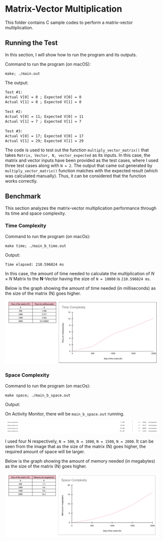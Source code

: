 # Matrix-Vector Multiplication

This folder contains C sample codes to perform a matrix-vector multiplication.

## Running the Test

In this section, I will show how to run the program and its outputs.

Command to run the program (on macOS):
```
make; ./main.out
```

The output:
```
Test #1:
Actual V[0] = 0 ; Expected V[0] = 0 
Actual V[1] = 0 ; Expected V[1] = 0 

Test #2:
Actual V[0] = 11; Expected V[0] = 11
Actual V[1] = 7 ; Expected V[1] = 7 

Test #3:
Actual V[0] = 17; Expected V[0] = 17
Actual V[1] = 29; Expected V[1] = 29
```
The code is used to test out the function `multiply_vector_matrix()` that takes `Matrix, Vector, N, vector_expected` as its inputs. In this case, the matrix and vector inputs have been provided as the test cases, where I used three test cases along with `N = 2`. The output that came out generated by `multiply_vector_matrix()` function matches with the expected result (which was calculated manually). Thus, it can be considered that the function works correctly.

## Benchmark

This section analyzes the matrix-vector multiplication performance through its time and space complexity.

### Time Complexity

Command to run the program (on macOs):
```
make time; ./main_b_time.out
```

Output: 

```
Time elapsed: 210.596024 ms
```
In this case, the amount of time needed to calculate the multiplication of $N\times N$ Matrix to the $\mathbf{N}$-Vector having the size of `N = 10000` is `210.596024 ms`.

Below is the graph showing the amount of time needed (in milliseconds) as the size of the matrix (N) goes higher.

![Time_complexity_graph](images/Time_complexity_graph.png)

### Space Complexity

Command to run the program (on macOs):
```
make space; ./main_b_space.out
```

Output:

On Activity Monitor, there will be `main_b_space.out` running. 

![Space_complexity](images/Space_complexity.png)

I used four N respectively, `N = 500`, `N = 1000`, `N = 1500`, `N = 2000`. It can be seen from the image that as the size of the matrix (N) goes higher, the required amount of space will be larger.

Below is the graph showing the amount of memory needed (in megabytes) as the size of the matrix (N) goes higher.

![Space_complexity_graph](images/Space_complexity_graph.png)
